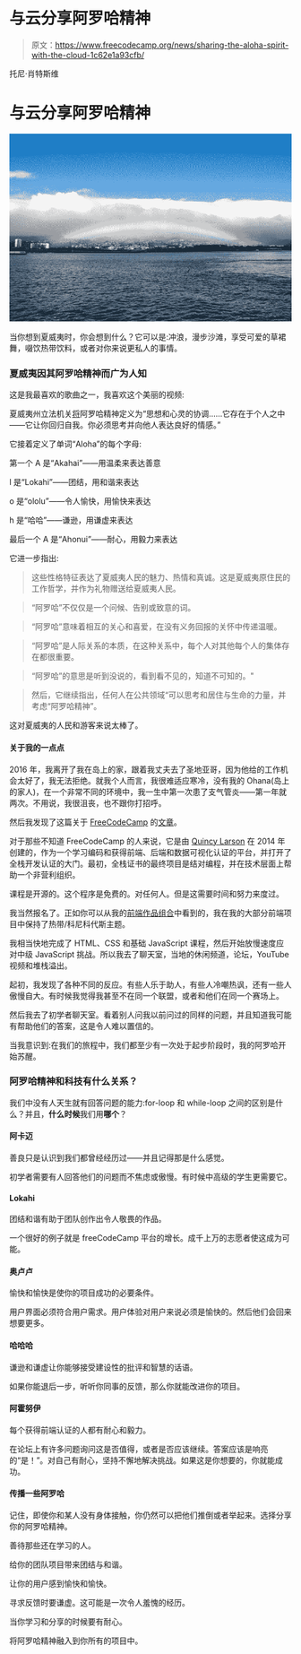 # 与云分享阿罗哈精神

> 原文：<https://www.freecodecamp.org/news/sharing-the-aloha-spirit-with-the-cloud-1c62e1a93cfb/>

托尼·肖特斯维

# 与云分享阿罗哈精神

![1*rOlStMep6LnwzTZmGfOhmg](img/81edbdd17074f058c08e12f2cb696a03.png)

当你想到夏威夷时，你会想到什么？它可以是:冲浪，漫步沙滩，享受可爱的草裙舞，啜饮热带饮料，或者对你来说更私人的事情。

### 夏威夷因其阿罗哈精神而广为人知

这是我最喜欢的歌曲之一，我喜欢这个美丽的视频:

夏威夷州立法机关[将](https://www.capitol.hawaii.gov/hrscurrent/Vol01_Ch0001-0042F/HRS0005/HRS_0005-0007_0005.htm)阿罗哈精神定义为“思想和心灵的协调……它存在于个人之中——它让你回归自我。你必须思考并向他人表达良好的情感。”

它接着定义了单词“Aloha”的每个字母:

第一个 A 是“Akahai”——用温柔来表达善意

l 是“Lokahi”——团结，用和谐来表达

o 是“ololu”——令人愉快，用愉快来表达

h 是“哈哈”——谦逊，用谦虚来表达

最后一个 A 是“Ahonui”——耐心，用毅力来表达

它进一步指出:

> 这些性格特征表达了夏威夷人民的魅力、热情和真诚。这是夏威夷原住民的工作哲学，并作为礼物赠送给夏威夷人民。

> “阿罗哈”不仅仅是一个问候、告别或致意的词。

> “阿罗哈”意味着相互的关心和喜爱，在没有义务回报的关怀中传递温暖。

> “阿罗哈”是人际关系的本质，在这种关系中，每个人对其他每个人的集体存在都很重要。

> “阿罗哈”的意思是听到没说的，看到看不见的，知道不可知的。"

> 然后，它继续指出，任何人在公共领域“可以思考和居住与生命的力量，并考虑“阿罗哈精神”。

这对夏威夷的人民和游客来说太棒了。

#### 关于我的一点点

2016 年，我离开了我在岛上的家，跟着我丈夫去了圣地亚哥，因为他给的工作机会太好了，我无法拒绝。就我个人而言，我很难适应寒冷，没有我的 Ohana(岛上的家人)，在一个非常不同的环境中，我一生中第一次患了支气管炎——第一年就两次。不用说，我很沮丧，也不跟你打招呼。

然后我发现了这篇关于 [FreeCodeCamp](https://www.freecodecamp.org/) 的[文章](https://medium.freecodecamp.org/how-i-made-my-first-million-dollars-in-pro-bono-code-86f911040484)。

对于那些不知道 FreeCodeCamp 的人来说，它是由 [Quincy Larson](https://twitter.com/ossia) 在 2014 年创建的，作为一个学习编码和获得前端、后端和数据可视化认证的平台，并打开了全栈开发认证的大门。最初，全栈证书的最终项目是结对编程，并在技术层面上帮助一个非营利组织。

课程是开源的。这个程序是免费的。对任何人。但是这需要时间和努力来度过。

我当然报名了。正如你可以从我的[前端作品组合](https://konikodes.github.io/Portfolio/#portfolio)中看到的，我在我的大部分前端项目中保持了热带/科尼科代斯主题。

我相当快地完成了 HTML、CSS 和基础 JavaScript 课程，然后开始放慢速度应对中级 JavaScript 挑战。所以我去了聊天室，当地的休闲频道，论坛，YouTube 视频和堆栈溢出。

起初，我发现了各种不同的反应。有些人乐于助人，有些人冷嘲热讽，还有一些人傲慢自大。有时候我觉得我甚至不在同一个联盟，或者和他们在同一个赛场上。

然后我去了初学者聊天室。看着别人问我以前问过的同样的问题，并且知道我可能有帮助他们的答案，这是令人难以置信的。

当我意识到:在我们的旅程中，我们都至少有一次处于起步阶段时，我的阿罗哈开始苏醒。

### 阿罗哈精神和科技有什么关系？

我们中没有人天生就有回答问题的能力:for-loop 和 while-loop 之间的区别是什么？并且，**什么时候**我们用**哪个**？

#### 阿卡迈

善良只是认识到我们都曾经经历过——并且记得那是什么感觉。

初学者需要有人回答他们的问题而不焦虑或傲慢。有时候中高级的学生更需要它。

#### Lokahi

团结和谐有助于团队创作出令人敬畏的作品。

一个很好的例子就是 freeCodeCamp 平台的增长。成千上万的志愿者使这成为可能。

#### 奥卢卢

愉快和愉快是使你的项目成功的必要条件。

用户界面必须符合用户需求。用户体验对用户来说必须是愉快的。然后他们会回来想要更多。

#### 哈哈哈

谦逊和谦虚让你能够接受建设性的批评和智慧的话语。

如果你能退后一步，听听你同事的反馈，那么你就能改进你的项目。

#### 阿霍努伊

每个获得前端认证的人都有耐心和毅力。

在论坛上有许多问题询问这是否值得，或者是否应该继续。答案应该是响亮的“是！”。对自己有耐心，坚持不懈地解决挑战。如果这是你想要的，你就能成功。

#### 传播一些阿罗哈

记住，即使你和某人没有身体接触，你仍然可以把他们推倒或者举起来。选择分享你的阿罗哈精神。

善待那些还在学习的人。

给你的团队项目带来团结与和谐。

让你的用户感到愉快和愉快。

寻求反馈时要谦虚。这可能是一次令人羞愧的经历。

当你学习和分享的时候要有耐心。

将阿罗哈精神融入到你所有的项目中。